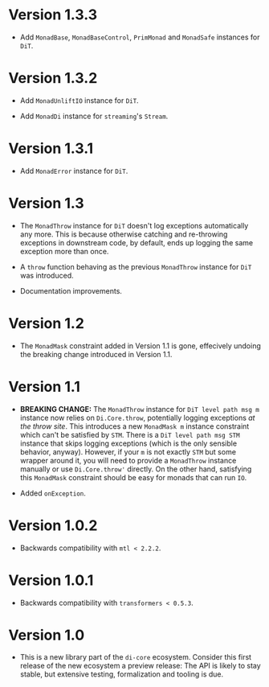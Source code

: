 # Version 1.3.3

* Add `MonadBase`, `MonadBaseControl`, `PrimMonad` and `MonadSafe` instances
  for `DiT`.


# Version 1.3.2

* Add `MonadUnliftIO` instance for `DiT`.

* Add `MonadDi` instance for `streaming`'s `Stream`.


# Version 1.3.1

* Add `MonadError` instance for `DiT`.

# Version 1.3

* The `MonadThrow` instance for `DiT` doesn't log exceptions automatically any
  more. This is because otherwise catching and re-throwing exceptions in
  downstream code, by default, ends up logging the same exception more than
  once.

* A `throw` function behaving as the previous `MonadThrow` instance for `DiT`
  was introduced.

* Documentation improvements.


# Version 1.2

* The `MonadMask` constraint added in Version 1.1 is gone, effecively
  undoing the breaking change introduced in Version 1.1.


# Version 1.1

* **BREAKING CHANGE:** The `MonadThrow` instance for `DiT level path msg
  m` instance now relies on `Di.Core.throw`, potentially logging
  exceptions _at the throw site_.  This introduces a new `MonadMask m`
  instance constraint which can't be satisfied by `STM`. There is a
  `DiT level path msg STM` instance that skips logging exceptions (which
  is the only sensible behavior, anyway). However, if your `m` is not
  exactly `STM` but some wrapper around it, you will need to provide a
  `MonadThrow` instance manually or use `Di.Core.throw'` directly. On
  the other hand, satisfying this `MonadMask` constraint should be easy
  for monads that can run `IO`.

* Added `onException`.

# Version 1.0.2

* Backwards compatibility with `mtl < 2.2.2`.

# Version 1.0.1

* Backwards compatibility with `transformers < 0.5.3`.

# Version 1.0

* This is a new library part of the `di-core` ecosystem.
  Consider this first release of the new ecosystem a preview release: The API is
  likely to stay stable, but extensive testing, formalization and tooling is
  due.

